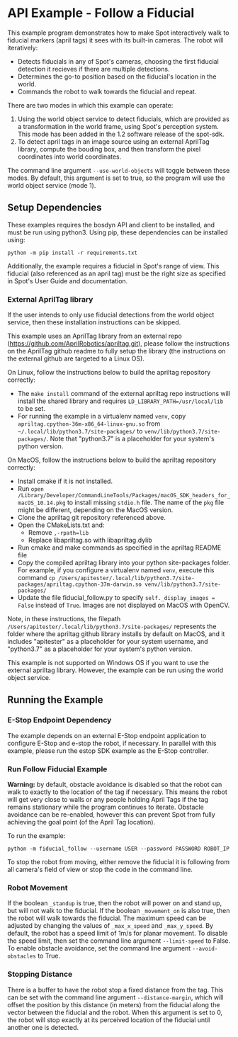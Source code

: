 <!--
Copyright (c) 2020 Boston Dynamics, Inc.  All rights reserved.

Downloading, reproducing, distributing or otherwise using the SDK Software
is subject to the terms and conditions of the Boston Dynamics Software
Development Kit License (20191101-BDSDK-SL).
-->

# API Example - Follow a Fiducial 

This example program demonstrates how to make Spot interactively walk to fiducial markers (april tags) it sees with its built-in cameras.  The robot will iteratively:
  * Detects fiducials in any of Spot's cameras, choosing the first fiducial detection it recieves if there are multiple detections.
  * Determines the go-to position based on the fiducial's location in the world.
  * Commands the robot to walk towards the fiducial and repeat. 

There are two modes in which this example can operate:

1. Using the world object service to detect fiducials, which are provided as a transformation in the world frame, using Spot's perception system. This mode has been added in the 1.2 software release of the spot-sdk.
2. To detect april tags in an image source using an external AprilTag library, compute the bouding box, and then transform the pixel coordinates into world coordinates. 

The command line argument `--use-world-objects` will toggle between these modes. By default, this argument is set to true, so the program will use the world object service (mode 1). 

## Setup Dependencies
These examples requires the bosdyn API and client to be installed, and must be run using python3. Using pip, these dependencies can be installed using:

```
python -m pip install -r requirements.txt
```

Additionally, the example requires a fiducial in Spot's range of view. This fiducial (also referenced as an april tag) must be the right size as specified in Spot's User Guide and documentation.

### External AprilTag library 
If the user intends to only use fiducial detections from the world object service, then these installation instructions can be skipped.

This example uses an AprilTag library from an external repo (https://github.com/AprilRobotics/apriltag.git), please follow the instructions on the AprilTag github readme to fully setup the library (the instructions on the external github are targeted to a Linux OS). 

On Linux, follow the instructions below to build the apriltag repository correctly:
- The `make install` command of the external apriltag repo instructions will install the shared library and requires `LD_LIBRARY_PATH=/usr/local/lib` to be set.
- For running the example in a virtualenv named `venv`, copy `apriltag.cpython-36m-x86_64-linux-gnu.so` from `~/.local/lib/python3.7/site-packages/` to `venv/lib/python3.7/site-packages/`. Note that "python3.7" is a placeholder for your system's python version.

On MacOS, follow the instructions below to build the apriltag repository correctly:
- Install cmake if it is not installed.
- Run `open /Library/Developer/CommandLineTools/Packages/macOS_SDK_headers_for_macOS_10.14.pkg` to install missing `stdio.h` file. The name of the `pkg` file might be different, depending on the MacOS version.
- Clone the apriltag git repository referenced above.
- Open the CMakeLists.txt and:
  - Remove `,-rpath=lib`
  - Replace libapriltag.so with libapriltag.dylib
- Run cmake and make commands as specified in the apriltag README file
- Copy the compiled apriltag library into your python site-packages folder. For example, if you configure a virtualenv named `venv`, execute this command `cp /Users/apitester/.local/lib/python3.7/site-packages/apriltag.cpython-37m-darwin.so venv/lib/python3.7/site-packages/`
- Update the file fiducial_follow.py to specify `self._display_images = False` instead of `True`. Images are not displayed on MacOS with OpenCV.

Note, in these instructions, the filepath `/Users/apitester/.local/lib/python3.7/site-packages/` represents the folder where the apriltag github library installs by default on MacOS, and it includes "apitester" as a placeholder for your system username, and "python3.7" as a placeholder for your system's python version.

This example is not supported on Windows OS if you want to use the external apriltag library. However, the example can be run using the world object service. 


## Running the Example

### E-Stop Endpoint Dependency
The example depends on an external E-Stop endpoint application to configure E-Stop and e-stop the robot, if necessary. In parallel with this example, please run the estop SDK example as the E-Stop controller.

### Run Follow Fiducial Example

**Warning:** by default, obstacle avoidance is disabled so that the robot can walk to exactly to the location of the tag if necessary. This means the robot will get very close to walls or any people holding April Tags if the tag remains stationary while the program continues to iterate. Obstacle avoidance can be re-enabled, however this can prevent Spot from fully achieving the goal point (of the April Tag location).

To run the example:
```
python -m fiducial_follow --username USER --password PASSWORD ROBOT_IP 
```

To stop the robot from moving, either remove the fiducial it is following from all camera's field of view or stop the code in the command line.

### Robot Movement
If the boolean `_standup` is true, then the robot will power on and stand up, but will not walk to the fiducial. If the boolean `_movement_on` is also true, then the robot will walk towards the fiducial. The maximum speed can be adjusted by changing the values of `_max_x_speed` and `_max_y_speed`. By default, the robot has a speed limit of 1m/s for planar movement. To disable the speed limit, then set the command line argument `--limit-speed` to False. To enable obstacle avoidance, set the command line argument `--avoid-obstacles` to True.

### Stopping Distance
There is a buffer to have the robot stop a fixed distance from the tag. This can be set with the command line argument `--distance-margin`, which will offset the position by this distance (in meters) from the fiducial along the vector between the fiducial and the robot. When this argument is set to 0, the robot will stop exactly at its perceived location of the fiducial until another one is detected.
